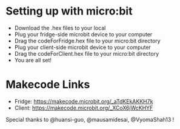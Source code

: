 # Setting up with micro:bit

- Download the .hex files to your local
- Plug your fridge-side microbit device to your computer
- Drag the codeForFridge.hex file to your micro:bit directory
- Plug your client-side microbit device to your computer
- Drag the codeForClient.hex file to your micro:bit directory
- You are all set!

# Makecode Links

- Fridge: https://makecode.microbit.org/_aTdKEkAKKH7k
- Client: https://makecode.microbit.org/_XCoX6jWcKHYF

Special thanks to @huansi-guo, @mausamidesai, @VyomaShah13 !

